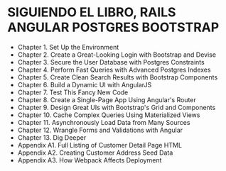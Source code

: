 # SIGUIENDO EL LIBRO, RAILS ANGULAR POSTGRES BOOTSTRAP

* Chapter 1. Set Up the Environment
* Chapter 2. Create a Great-Looking Login with Bootstrap and Devise
* Chapter 3. Secure the User Database with Postgres Constraints
* Chapter 4. Perform Fast Queries with Advanced Postgres Indexes
* Chapter 5. Create Clean Search Results with Bootstrap Components
* Chapter 6. Build a Dynamic UI with AngularJS
* Chapter 7. Test This Fancy New Code
* Chapter 8. Create a Single-Page App Using Angular's Router
* Chapter 9. Design Great UIs with Bootstrap's Grid and Components
* Chapter 10. Cache Complex Queries Using Materialized Views
* Chapter 11. Asynchronously Load Data from Many Sources
* Chapter 12. Wrangle Forms and Validations with Angular
* Chapter 13. Dig Deeper
* Appendix A1. Full Listing of Customer Detail Page HTML
* Appendix A2. Creating Customer Address Seed Data
* Appendix A3. How Webpack Affects Deployment
